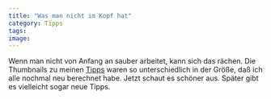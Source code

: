 ```yaml
---
title: "Was man nicht im Kopf hat"
category: Tipps
tags: 
image: 
---
```


Wenn man nicht von Anfang an sauber arbeitet, kann sich das rächen. Die Thumbnails zu meinen [Tipps](/category/tipps) waren so unterschiedlich in der Größe, daß ich alle nochmal neu berechnet habe. Jetzt schaut es schöner aus. Später gibt es vielleicht sogar neue Tipps.